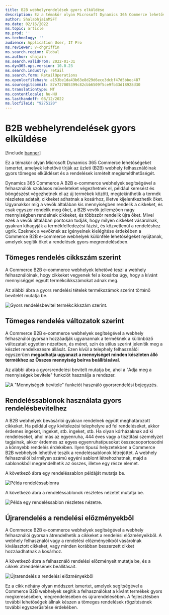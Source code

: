```yaml
---
title: B2B webhelyrendelések gyors elküldése
description: Ez a témakör olyan Microsoft Dynamics 365 Commerce lehetőségeket ismertet, amelyek lehetővé tírják az üzleti (B2B) webhely felhasználóinak gyors tömeges elküldéset és a rendelések ismételt megismétlhetőségét.
author: ShalabhjainMSFT
ms.date: 02/16/2022
ms.topic: article
ms.prod: ''
ms.technology: ''
audience: Application User, IT Pro
ms.reviewer: v-chgriffin
ms.search.region: Global
ms.author: shajain
ms.search.validFrom: 2022-01-31
ms.dyn365.ops.version: 10.0.23
ms.search.industry: retail
ms.search.form: RetailOperations
ms.openlocfilehash: a153be1da43b63e8d29d6ece3dcbf47d5bbec487
ms.sourcegitcommit: 87e727005399c82cbb6509f5ce9fb33d18928d30
ms.translationtype: MT
ms.contentlocale: hu-HU
ms.lasthandoff: 08/12/2022
ms.locfileid: "9275120"
---
```

# <a name="place-b2b-website-orders-quickly"></a>B2B webhelyrendelések gyors elküldése

[!include [banner](../../includes/banner.md)]

Ez a témakör olyan Microsoft Dynamics 365 Commerce lehetőségeket ismertet, amelyek lehetővé tírják az üzleti (B2B) webhely felhasználóinak gyors tömeges elküldéset és a rendelések ismételt megismétlhetőségét.

Dynamics 365 Commerce A B2B e-commerce webhelyek segítségével a felhasználók szokásos műveleteket végezhetnek el, például keresést és böngészést végezhetnek el az új termékek között, megtekinthetik a termék részletes adatait, cikkeket adhatnak a kosárhoz, illetve kijelentkezhetik őket. Ugyanakkor míg a vevők általában kis mennyiségben rendelik a cikkeket, és csak egyszer rendelik meg őket, a B2B vevők jellemzően nagy mennyiségben rendelnek cikkeket, és többször rendelik újra őket. Mivel ezek a vevők általában pontosan tudják, hogy milyen cikkeket vásárolnak, gyakran kihagyják a termékfelfedezési fázist, és közvetlenül a rendeléshez ugrik. Ezeknek a vevőknek az igényeinek kielégítése érdekében a Commerce B2B e-commerce webhelyek különféle lehetőségeket nyújtanak, amelyek segítik őket a rendelések gyors megrendelésében.

## <a name="bulk-order-by-item-number"></a>Tömeges rendelés cikkszám szerint

A Commerce B2B e-commerce webhelyek lehetővé teszi a webhely felhasználóinak, hogy cikkeket vegyenek fel a kosárba úgy, hogy a kívánt mennyiséggel együtt termékcikkszámokat adnak meg.

Az alábbi ábra a gyors rendelési tételek termékszámok szerint történő bevitelét mutatja be.

![Gyors rendelésbevitel termékcikkszám szerint.](../media/QuickAddByItem.png)

## <a name="bulk-order-by-variant"></a>Tömeges rendelés változatok szerint

A Commerce B2B e-commerce webhelyek segítségével a webhely felhasználói gyorsan hozzáadják ugyanannak a terméknek a különböző változatait egyetlen nézetben, és méret, szín és stílus szerint jelenítik meg a készlet rendelkezésre állását. Ezen kívül a telephely felhasználói egyszerűen **megadhatja ugyanazt a mennyiséget minden készleten álló termékhez az Összes mennyiség beírva beállításával**.

Az alábbi ábra a gyorsrendelési bevitelt mutatja be, ahol a "Adja meg a mennyiségek bevitele" funkciót használja a rendszer.

![A "Mennyiségek bevitele" funkciót használó gyorsrendelési bejegyzés.](../media/MatrixView.png)

## <a name="use-order-templates-for-quick-order-entry"></a>Rendeléssablonok használata gyors rendelésbevitelhez

A B2B webhelyek bevásárlói gyakran rendelnek együtt meghatározott cikkeket. Ha például egy kivitelezési telephelyre ad fel rendeléseket, akkor érdemes ingeket, ingeket, stb. ingeket, stb. Ha olyan kórházaknak ad ki rendeléseket, ahol más az egyenruha, 444 éves vagy a tisztítási személyzet tagjainak, akkor érdemes az egyes egyenruhatípusokat összecsoportosodni a könnyebb rendelés érdekében. Ilyen típusú helyzetekben a Commerce B2B webhelyek lehetővé teszik a rendeléssablonok létrejöttét. A webhely felhasználói bármilyen számú egyéni sablont létrehozhatnak, majd a sablonokból megrendelhetik az összes, illetve egy része elemet.

A következő ábra egy rendeléssablon példáját mutatja be.

![Példa rendeléssablonra](../media/OrderTemplateHeader.png)

A következő ábra a rendeléssablonok részletes nézetét mutatja be.

![Példa egy rendeléssablon részletes nézetre.](../media/OrderTemplateLines.png)

## <a name="reorder-from-order-history"></a>Újrarendelés a rendelési előzményekből

A Commerce B2B e-commerce webhelyek segítségével a webhely felhasználói gyorsan átrendelhetik a cikkeket a rendelési előzményeikből. A webhely felhasználói vagy a rendelési előzményeikből vásárolnak kiválasztott cikkeket, vagy minden korábban beszerzett cikket hozzáadhatnak a kosárhoz.

A következő ábra a felhasználó rendelési előzményeit mutatja be, és a cikkek átrendelésének beállításait.

![Újrarendelés a rendelési előzményekből](../media/Reorder.png)

Ez a cikk néhány olyan módszert ismertet, amelyek segítségével a Commerce B2B webhelyek segítik a felhasználókat a kívánt termékek gyors megkeresésében, megrendelésében és újrarendelésében. A fejlesztésben további lehetőségek állnak készen a tömeges rendelések rögzítésének további egyszerűsítése érdekében.
